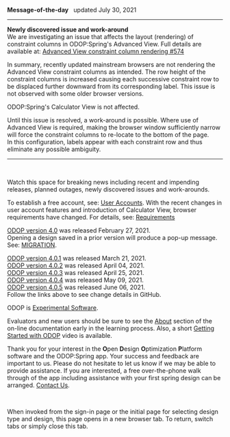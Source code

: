 **Message-of-the-day** &nbsp; updated July 30, 2021   

___
**Newly discovered issue and work-around**   
We are investigating an issue that affects the layout (rendering) of constraint columns in ODOP:Spring's Advanced View. 
Full details are available at: 
[Advanced View constraint column rendering #574](https://github.com/thegrumpys/odop/issues/574)  

In summary,
recently updated mainstream browsers are not rendering the Advanced View constraint columns as intended.
The row height of the constraint columns is increased causing each successive constraint row to be 
displaced further downward from its corresponding label.
This issue is not observed with some older browser versions.

ODOP:Spring's Calculator View is not affected.

Until this issue is resolved, a work-around is possible. 
Where use of Advanced View is required, 
making the browser window sufficiently narrow will force the constraint columns 
to re-locate to the bottom of the page.  
In this configuration, labels appear with each constraint row 
and thus eliminate any possible ambiguity.   
___

&nbsp;

Watch this space for breaking news 
including recent and impending releases, planned outages, newly discovered issues and work-arounds.  

To establish a free account, see: [User Accounts](userAccounts). 
With the recent changes in user account features and introduction of Calculator View, 
browser requirements have changed. 
For details, see: [Requirements](requirements)  

[ODOP version 4.0](https://github.com/thegrumpys/odop/milestone/39?closed=1) was released February 27, 2021.  
Opening a design saved in a prior version will produce a pop-up message. 
See: [MIGRATION](../Help/terminology#migration). 

[ODOP version 4.0.1](https://github.com/thegrumpys/odop/milestone/40?closed=1) was released March 21, 2021.   
[ODOP version 4.0.2](https://github.com/thegrumpys/odop/milestone/46?closed=1) was released April 04, 2021.   
[ODOP version 4.0.3](https://github.com/thegrumpys/odop/milestone/47?closed=1) was released April 25, 2021.   
[ODOP version 4.0.4](https://github.com/thegrumpys/odop/milestone/48?closed=1) was released May 09, 2021.   
[ODOP version 4.0.5](https://github.com/thegrumpys/odop/milestone/49?closed=1) was released June 06, 2021.   
Follow the links above to see change details in GitHub.  

ODOP is [Experimental Software](experimental).  

Evaluators and new users should be sure to see the [About](../About) section 
of the on-line documentation early in the learning process. 
Also, a short [Getting Started with ODOP](https://www.youtube.com/watch?v=JS-8Z1Ct0aI) video is available.

Thank you for your interest in the **O**pen **D**esign **O**ptimization **P**latform software and the ODOP:Spring app. 
Your success and feedback are important to us. 
Please do not hesitate to let us know if we may be able to provide assistance. 
If you are interested, 
a free over-the-phone walk through of the app including assistance with your first spring design can be arranged. 
[Contact Us](ContactUs).   

&nbsp;

When invoked from the sign-in page or the initial page for selecting design type and design, 
this page opens in a new browser tab.
To return, switch tabs or simply close this tab.
 
<!---
Comment
-->
 